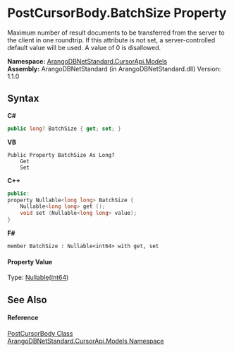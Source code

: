 # PostCursorBody.BatchSize Property 
 

Maximum number of result documents to be transferred from the server to the client in one roundtrip. If this attribute is not set, a server-controlled default value will be used. A value of 0 is disallowed.

**Namespace:**&nbsp;<a href="35799343-7a53-6c3b-95d1-21ff990d1b8b">ArangoDBNetStandard.CursorApi.Models</a><br />**Assembly:**&nbsp;ArangoDBNetStandard (in ArangoDBNetStandard.dll) Version: 1.1.0

## Syntax

**C#**<br />
``` C#
public long? BatchSize { get; set; }
```

**VB**<br />
``` VB
Public Property BatchSize As Long?
	Get
	Set
```

**C++**<br />
``` C++
public:
property Nullable<long long> BatchSize {
	Nullable<long long> get ();
	void set (Nullable<long long> value);
}
```

**F#**<br />
``` F#
member BatchSize : Nullable<int64> with get, set

```


#### Property Value
Type: <a href="https://docs.microsoft.com/dotnet/api/system.nullable-1" target="_blank" rel="noopener noreferrer">Nullable</a>(<a href="https://docs.microsoft.com/dotnet/api/system.int64" target="_blank" rel="noopener noreferrer">Int64</a>)

## See Also


#### Reference
<a href="fa0e28c9-a128-2d72-78ca-45c18b0e8efe">PostCursorBody Class</a><br /><a href="35799343-7a53-6c3b-95d1-21ff990d1b8b">ArangoDBNetStandard.CursorApi.Models Namespace</a><br />